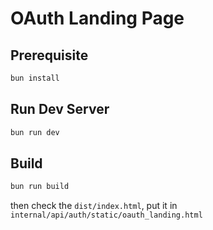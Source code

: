 # OAuth Landing Page

## Prerequisite

```bash
bun install
```

## Run Dev Server

```bash
bun run dev
```

## Build

```bash
bun run build
```

then check the `dist/index.html`, put it in `internal/api/auth/static/oauth_landing.html`
